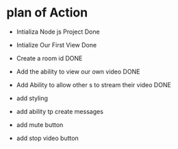 # plan of Action 

- Intializa Node js Project Done 
- Intialize Our First View Done
- Create a room id DONE
- Add the ability to view our own video DONE
- Add Ability to allow other s to stream their video DONE

- add styling
- add ability tp create messages
- add mute button
- add stop video button


